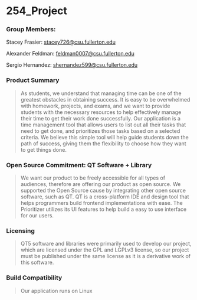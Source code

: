 # 254_Project

### Group Members:

Stacey Frasier: stacey726@csu.fullerton.edu

Alexander Feldman: feldman0007@csu.fullerton.edu

Sergio Hernandez: shernandez599@csu.fullerton.edu

### Product Summary 
> As students, we understand that managing time can be one of the greatest obstacles in obtaining success. It is easy to be overwhelmed with homework, projects, and exams, and we want to provide students with the necessary resources to help effectively manage their time to get their work done successfully. Our application is a time management tool that allows users to list out all their tasks that need to get done, and prioritizes those tasks based on a selected criteria. We believe this simple tool will help guide students down the path of success, giving them the flexibility to choose how they want to get things done. 


### Open Source Commitment: QT Software + Library
> We want our product to be freely accessible for all types of audiences, therefore are offering our product as open source. We supported the Open Source cause by integrating other open source software, such as QT. QT is a cross-platform IDE and design tool that helps programmers build frontend implementations with ease. The Prioritizer utilizes its UI features to help build a easy to use interface for our users.

### Licensing
> QT5 software and libraries were primarily used to develop our project, which are licensed under the GPL and LGPLv3 license, so our project must be published under the same license as it is a derivative work of this software.

### Build Compatibility
> Our application runs on Linux
